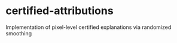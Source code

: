 # certified-attributions
Implementation of pixel-level certified explanations via randomized smoothing

